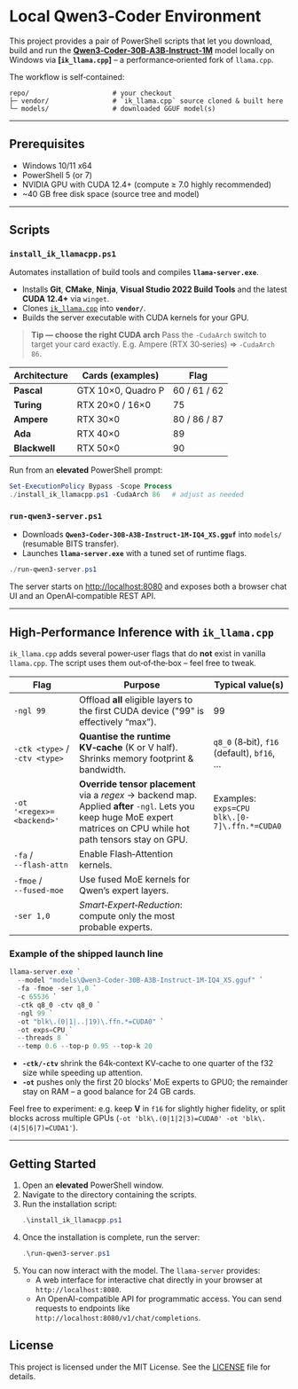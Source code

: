 # Local Qwen3‑Coder Environment

This project provides a pair of PowerShell scripts that let you download, build and run the [**Qwen3‑Coder‑30B‑A3B‑Instruct‑1M**](https://huggingface.co/unsloth/Qwen3-Coder-30B-A3B-Instruct-1M-GGUF) model locally on Windows via **\[`ik_llama.cpp`]** – a performance‑oriented fork of `llama.cpp`.

The workflow is self‑contained:

```
repo/                     # your checkout
├─ vendor/                # `ik_llama.cpp` source cloned & built here
└─ models/                # downloaded GGUF model(s)
```

---

## Prerequisites

* Windows 10/11 x64
* PowerShell 5 (or 7)
* NVIDIA GPU with CUDA 12.4+ (compute ≥ 7.0 highly recommended)
* \~40 GB free disk space (source tree and model)

---

## Scripts

### `install_ik_llamacpp.ps1`

Automates installation of build tools and compiles **`llama‑server.exe`**.

* Installs **Git**, **CMake**, **Ninja**, **Visual Studio 2022 Build Tools** and the latest **CUDA 12.4+** via `winget`.
* Clones [`ik_llama.cpp`](https://github.com/ikawrakow/ik_llama.cpp) into **`vendor/`**.
* Builds the server executable with CUDA kernels for your GPU.

> **Tip ― choose the right CUDA arch**
> Pass the `‑CudaArch` switch to target your card exactly.
> E.g. Ampere (RTX 30‑series) ⇒ `‑CudaArch 86`.

| Architecture  | Cards (examples)   | Flag         |
| ------------- | ------------------ | ------------ |
| **Pascal**    | GTX 10×0, Quadro P | 60 / 61 / 62 |
| **Turing**    | RTX 20×0 / 16×0    | 75           |
| **Ampere**    | RTX 30×0           | 80 / 86 / 87 |
| **Ada**       | RTX 40×0           | 89           |
| **Blackwell** | RTX 50×0           | 90           |

Run from an **elevated** PowerShell prompt:

```powershell
Set-ExecutionPolicy Bypass -Scope Process
./install_ik_llamacpp.ps1 -CudaArch 86   # adjust as needed
```

### `run-qwen3-server.ps1`

* Downloads **`Qwen3‑Coder‑30B‑A3B‑Instruct‑1M‑IQ4_XS.gguf`** into `models/` (resumable BITS transfer).
* Launches **`llama‑server.exe`** with a tuned set of runtime flags.

```powershell
./run-qwen3-server.ps1
```

The server starts on [http://localhost:8080](http://localhost:8080) and exposes both a browser chat UI and an OpenAI‑compatible REST API.

---

## High‑Performance Inference with `ik_llama.cpp`

`ik_llama.cpp` adds several power‑user flags that do **not** exist in vanilla `llama.cpp`.  The script uses them out‑of‑the‑box – feel free to tweak.

| Flag                          | Purpose                                                                                                                                                                | Typical value(s)                                     |
| ----------------------------- | ---------------------------------------------------------------------------------------------------------------------------------------------------------------------- | ---------------------------------------------------- |
| `‑ngl 99`                     | Offload **all** eligible layers to the first CUDA device ("99" is effectively “max”).                                                                                  | 99                                                   |
| `‑ctk <type>` / `‑ctv <type>` | **Quantise the runtime KV‑cache** (K or V half). Shrinks memory footprint & bandwidth.                                                                                 | `q8_0` (8‑bit), `f16` (default), `bf16`, …           |
| `‑ot '<regex>=<backend>'`     | **Override tensor placement** via a *regex* → backend map. Applied **after** `‑ngl`. Lets you keep huge MoE expert matrices on CPU while hot path tensors stay on GPU. | Examples:<br>`exps=CPU`<br>`blk\.[0-7]\.ffn.*=CUDA0` |
| `‑fa` / `‑‑flash‑attn`        | Enable Flash‑Attention kernels.                                                                                                                                        |                                                      |
| `‑fmoe` / `‑‑fused‑moe`       | Use fused MoE kernels for Qwen’s expert layers.                                                                                                                        |                                                      |
| `‑ser 1,0`                    | *Smart‑Expert‑Reduction*: compute only the most probable experts.                                                                                                      |                                                      |

### Example of the shipped launch line

```powershell
llama-server.exe `
  --model "models\Qwen3-Coder-30B-A3B-Instruct-1M-IQ4_XS.gguf" `
  -fa -fmoe -ser 1,0 `
  -c 65536 `
  -ctk q8_0 -ctv q8_0 `
  -ngl 99 `
  -ot "blk\.(0|1|..|19)\.ffn.*=CUDA0" `
  -ot exps=CPU `
  --threads 8 `
  --temp 0.6 --top-p 0.95 --top-k 20
```

* **`‑ctk/-ctv`** shrink the 64k‑context KV‑cache to one quarter of the f32 size while speeding up attention.
* **`‑ot`** pushes only the first 20 blocks’ MoE experts to GPU0; the remainder stay on RAM – a good balance for 24 GB cards.

Feel free to experiment: e.g. keep **V** in `f16` for slightly higher fidelity, or split blocks across multiple GPUs (`‑ot 'blk\.(0|1|2|3)=CUDA0' -ot 'blk\.(4|5|6|7)=CUDA1'`).

---

## Getting Started


1.  Open an **elevated** PowerShell window.
2.  Navigate to the directory containing the scripts.
3.  Run the installation script:
    ```powershell
    .\install_ik_llamacpp.ps1
    ```
4.  Once the installation is complete, run the server:
    ```powershell
    .\run-qwen3-server.ps1
    ```
5.  You can now interact with the model. The `llama-server` provides:
    - A web interface for interactive chat directly in your browser at `http://localhost:8080`.
    - An OpenAI-compatible API for programmatic access. You can send requests to endpoints like `http://localhost:8080/v1/chat/completions`.

## License

This project is licensed under the MIT License. See the [LICENSE](LICENSE) file for details.

